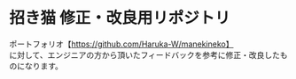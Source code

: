 # 招き猫 修正・改良用リポジトリ

ポートフォリオ【https://github.com/Haruka-W/manekineko】  
に対して、エンジニアの方から頂いたフィードバックを参考に修正・改良したものになります。
